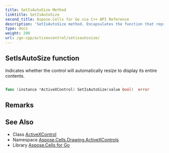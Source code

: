 ```yaml
---
title: SetIsAutoSize Method 
linktitle: SetIsAutoSize
second_title: Aspose.Cells for Go via C++ API Reference
description: 'SetIsAutoSize method. Encapsulates the function that represents setisautosize in Go.'
type: docs
weight: 200
url: /go-cpp/activexcontrol/setisautosize/
---
```


## SetIsAutoSize function

Indicates whether the control will automatically resize to display its entire contents.

```go

func (instance *ActiveXControl) SetIsAutoSize(value bool)  error

```

## Remarks


## See Also

* Class [ActiveXControl](../)
* Namespace [Aspose.Cells.Drawing.ActiveXControls](../../)
* Library [Aspose.Cells for Go](../../../)
